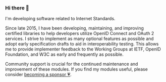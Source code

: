 ### Hi there 👋

I'm developing software related to Internet Standards.

Since late 2015, I have been developing, maintaining, and improving certified libraries to help developers utilize OpenID Connect and OAuth 2 services. I strive to implement as many optional features as possible and adopt early specification drafts to aid in interoperability testing. This allows me to provide implementer feedback to the Working Groups at IETF, OpenID Foundation, and W3C as early and frequently as possible.

Community support is crucial for the continued maintenance and improvement of these modules. If you find my modules useful, please consider [becoming a sponsor 💗](https://github.com/sponsors/panva).

